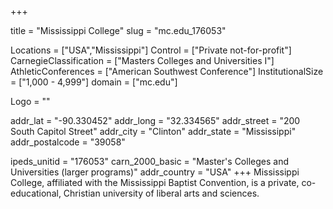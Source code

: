 
+++

title = "Mississippi College"
slug = "mc.edu_176053"

Locations = ["USA","Mississippi"]
Control = ["Private not-for-profit"]
CarnegieClassification = ["Masters Colleges and Universities I"]
AthleticConferences = ["American Southwest Conference"]
InstitutionalSize = ["1,000 - 4,999"]
domain = ["mc.edu"]

Logo = ""

addr_lat = "-90.330452"
addr_long = "32.334565"
addr_street = "200 South Capitol Street"
addr_city = "Clinton"
addr_state = "Mississippi"
addr_postalcode = "39058"

ipeds_unitid = "176053"
carn_2000_basic = "Master's Colleges and Universities (larger programs)"
addr_country = "USA"
+++
    Mississippi College, affiliated with the Mississippi Baptist Convention, is a private, co-educational, Christian university of liberal arts and sciences.
